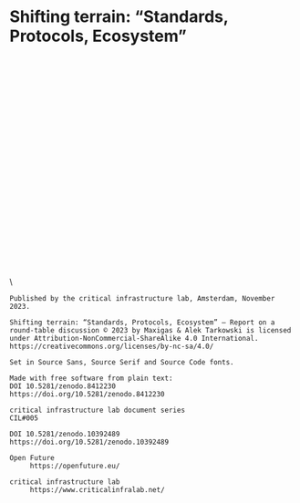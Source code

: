 # Shifting terrain: “Standards, Protocols, Ecosystem”

<div style="page-break-before: always; margin-top: +29em">
\ 

    Published by the critical infrastructure lab, Amsterdam, November 2023.

    Shifting terrain: “Standards, Protocols, Ecosystem” — Report on a round-table discussion © 2023 by Maxigas & Alek Tarkowski is licensed under Attribution-NonCommercial-ShareAlike 4.0 International.
    https://creativecommons.org/licenses/by-nc-sa/4.0/

    Set in Source Sans, Source Serif and Source Code fonts.
    
    Made with free software from plain text:
    DOI 10.5281/zenodo.8412230
    https://doi.org/10.5281/zenodo.8412230
    
    critical infrastructure lab document series
    CIL#005 

    DOI 10.5281/zenodo.10392489
    https://doi.org/10.5281/zenodo.10392489
    
    Open Future
         https://openfuture.eu/

    critical infrastructure lab
         https://www.criticalinfralab.net/

<!-- This work was generously supported by funding from the Ford Foundation [grant number 144895, 2022], the Omidyar Network and the Internet Society Foundation [ISOC, grant number G-202208-06454]. -->

</div>

